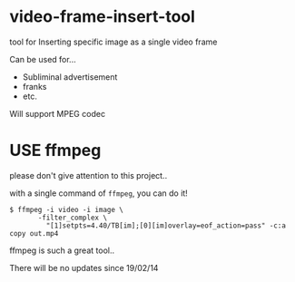 # video-frame-insert-tool
tool for Inserting specific image as a single video frame

Can be used for...
- Subliminal advertisement
- franks 
- etc.

Will support MPEG codec

# USE ffmpeg
please don't give attention to this project..

with a single command of `ffmpeg`, you can do it!
```
$ ffmpeg -i video -i image \
       -filter_complex \
         "[1]setpts=4.40/TB[im];[0][im]overlay=eof_action=pass" -c:a copy out.mp4
```

ffmpeg is such a great tool..

There will be no updates since 19/02/14
